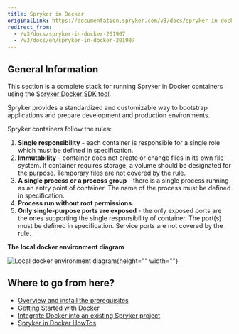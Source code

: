 ```yaml
---
title: Spryker in Docker
originalLink: https://documentation.spryker.com/v3/docs/spryker-in-docker-201907
redirect_from:
  - /v3/docs/spryker-in-docker-201907
  - /v3/docs/en/spryker-in-docker-201907
---
```


## General Information

This section is a complete stack for running Spryker in Docker containers using the [Spryker Docker SDK tool](/docs/scos/dev/developer-guides/201907.0/installation/spryker-in-docker/docker-sdk/docker-sdk).

Spryker provides a standardized and customizable way to bootstrap applications and prepare development and production environments.

Spryker containers  follow the rules:

1. **Single responsibility** - each container is responsible for a single role which must be defined in specification.
2. **Immutability** - container does not create or change files in its own file system. If container requires storage, a volume should be designated for the purpose. Temporary files are not covered by the rule.
3. **A single process or a process group** - there is a single process running as an entry point of container. The name of the process must be defined in specification.
4. **Process run without root permissions.**
5. **Only single-purpose ports are exposed** - the only exposed ports are the ones supporting the single responsibility of container. The port(s) must be defined in specification. Service ports are not covered by the rule.

**The local docker environment diagram**

 ![Local docker environment diagram](https://spryker.s3.eu-central-1.amazonaws.com/docs/Developer+Guide/Installation/Spryker+in+Docker/docker-local-environment-diagram.png){height="" width=""}

## Where to go from here?

* [Overview and install the prerequisites](/docs/scos/dev/developer-guides/201907.0/installation/spryker-in-docker/docker-install-prerequisites/docker-install-)
* [Getting Started with Docker](/docs/scos/dev/developer-guides/202001.0/installation/spryker-in-docker/getting-started)
* [Integrate Docker into an existing Spryker project](/docs/scos/dev/developer-guides/201907.0/installation/spryker-in-docker/integrating-doc)
* [Spryker in Docker HowTos](https://documentation.spryker.com/v3/docs/about-spryker-in-docker-howtos.htm)

